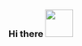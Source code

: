 ### Hi there <img src="https://static.wixstatic.com/media/f5d826_8ac5ee7901b145d1bdaf7536dd808aa3~mv2.gif" width="50" >

<!--
**dawood6/dawood6** is a ✨ _special_ ✨ repository because its `README.md` (this file) appears on your GitHub profile.

Here are some ideas to get you started:

- 🔭 I’m currently working on ...
- 🌱 I’m currently learning ...
- 👯 I’m looking to collaborate on ...
- 🤔 I’m looking for help with ...
- 💬 Ask me about ...
- 📫 How to reach me: ...
- 😄 Pronouns: ...
- ⚡ Fun fact: ...
-->
